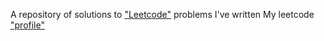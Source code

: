 A repository of solutions to ["Leetcode"](https://leetcode.com/problemset/all/) problems I've written
My leetcode ["profile"](https://leetcode.com/eryominem/)

